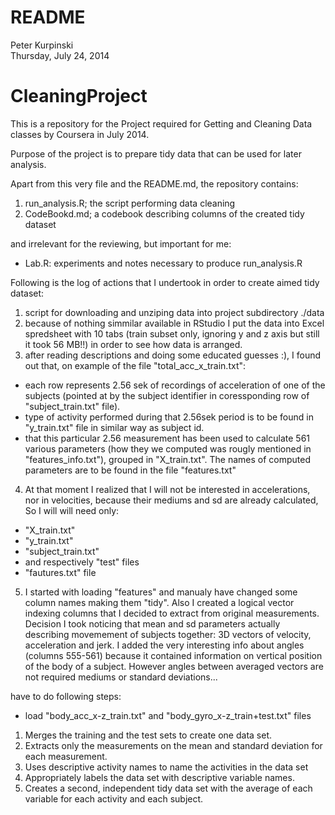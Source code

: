 # README
Peter Kurpinski  
Thursday, July 24, 2014  

# CleaningProject


This is a repository for the Project required for Getting and Cleaning Data classes by Coursera in July 2014. 

Purpose of the project is to prepare tidy data that can be used for later analysis. 

Apart from this very file and the README.md, the repository contains:

1. run_analysis.R; the script performing data cleaning  
2. CodeBookd.md; a codebook describing columns of the created tidy dataset 

and irrelevant for the reviewing, but important for me:
* Lab.R: experiments and notes necessary to produce run_analysis.R

Following is the log of actions that I undertook in order to create aimed tidy dataset:

1. script for downloading and unziping data into project subdirectory ./data
2. because of nothing simmilar available in RStudio I put the data into Excel spredsheet with 10 
tabs (train subset only, ignoring y and z axis but still it took 56 MB!!) in order to see how data is arranged.
3. after reading descriptions and doing some educated guesses :), I found out that, on example of the file "total_acc_x_train.txt":
  - each row represents 2.56 sek of recordings of acceleration of one of the subjects (pointed at by the subject identifier in coressponding row of "subject_train.txt" file).
  - type of activity performed during that 2.56sek period is to be found in "y_train.txt" file in similar way as subject id.
  - that this particular 2.56 measurement has been used to calculate 561 various parameters (how they we computed was rougly mentioned in "features_info.txt"), grouped in "X_train.txt". The names of computed parameters are to be found in the file "features.txt"
4. At that moment I realized that I will not be interested in accelerations, nor in velocities, because their mediums and sd are already calculated, So I will will need only:
  * "X_train.txt"
  * "y_train.txt"
  * "subject_train.txt"
  * and respectively "test" files
  * "fautures.txt" file
5. I started with loading "features" and manualy have changed some column names making them "tidy". Also I created a logical vector indexing columns that I decided to extract from original measurements. Decision I took noticing that mean and sd  parameters actually describing movemement of subjects together: 3D vectors of velocity, acceleration and jerk. I added the very interesting info about angles (columns 555-561) because it contained information on vertical position of the body of a subject. However angles between averaged vectors are not required mediums or standard deviations...

  have to do following steps:

* load "body_acc_x-z_train.txt" and "body_gyro_x-z_train+test.txt" files

1. Merges the training and the test sets to create one data set.
2. Extracts only the measurements on the mean and standard deviation for each measurement. 
3. Uses descriptive activity names to name the activities in the data set
4. Appropriately labels the data set with descriptive variable names. 
5. Creates a second, independent tidy data set with the average of each variable for each activity and each subject. 
